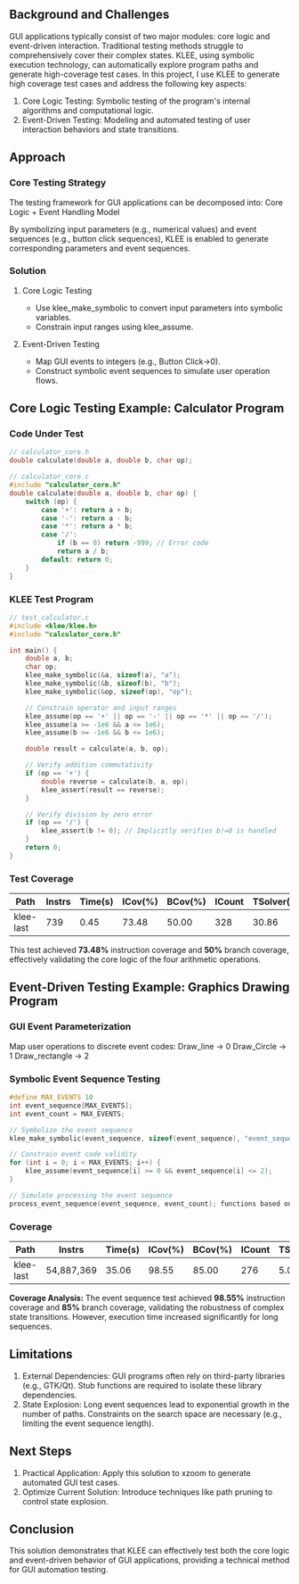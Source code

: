 ## Background and Challenges

GUI applications typically consist of two major modules: core logic and event-driven interaction. Traditional testing methods struggle to comprehensively cover their complex states. KLEE, using symbolic execution technology, can automatically explore program paths and generate high-coverage test cases. In this project, I use KLEE to generate high coverage test cases and address the following key aspects:
1.	Core Logic Testing: Symbolic testing of the program's internal algorithms and computational logic.
2.	Event-Driven Testing: Modeling and automated testing of user interaction behaviors and state transitions.


## Approach
### Core Testing Strategy

The testing framework for GUI applications can be decomposed into:
Core Logic + Event Handling Model

By symbolizing input parameters (e.g., numerical values) and event sequences (e.g., button click sequences), KLEE is enabled to generate corresponding parameters and event sequences.

### Solution

1. Core Logic Testing 
    - Use klee_make_symbolic to convert input parameters into symbolic variables.
    - Constrain input ranges using klee_assume.

2. Event-Driven Testing
    - Map GUI events to integers (e.g., Button Click→0).
    - Construct symbolic event sequences to simulate user operation flows.

## Core Logic Testing Example: Calculator Program
### Code Under Test

```c
// calculator_core.h
double calculate(double a, double b, char op);

// calculator_core.c
#include "calculator_core.h"
double calculate(double a, double b, char op) {
    switch (op) {
        case '+': return a + b;
        case '-': return a - b;
        case '*': return a * b;
        case '/':
            if (b == 0) return -999; // Error code
            return a / b;
        default: return 0;
    }
}

```
### KLEE Test Program

```c
// test_calculator.c
#include <klee/klee.h>
#include "calculator_core.h"

int main() {
    double a, b;
    char op;
    klee_make_symbolic(&a, sizeof(a), "a");
    klee_make_symbolic(&b, sizeof(b), "b");
    klee_make_symbolic(&op, sizeof(op), "op");

    // Constrain operator and input ranges
    klee_assume(op == '+' || op == '-' || op == '*' || op == '/');
    klee_assume(a >= -1e6 && a <= 1e6);
    klee_assume(b >= -1e6 && b <= 1e6);

    double result = calculate(a, b, op);

    // Verify addition commutativity
    if (op == '+') {
        double reverse = calculate(b, a, op);
        klee_assert(result == reverse);
    }

    // Verify division by zero error
    if (op == '/') {
        klee_assert(b != 0); // Implicitly verifies b!=0 is handled
    }
    return 0;
}
```

### Test Coverage

| Path       | Instrs | Time(s) | ICov(%) | BCov(%) | ICount | TSolver(%) |
|------------|--------|---------|---------|---------|--------|------------|
| klee-last  | 739    | 0.45    | 73.48   | 50.00   | 328    | 30.86     |

This test achieved **73.48%** instruction coverage and **50%** branch coverage, effectively validating the core logic of the four arithmetic operations.

## Event-Driven Testing Example: Graphics Drawing Program
### GUI Event Parameterization

Map user operations to discrete event codes:
Draw_line → 0
Draw_Circle → 1
Draw_rectangle → 2

### Symbolic Event Sequence Testing

```c
#define MAX_EVENTS 10
int event_sequence[MAX_EVENTS];
int event_count = MAX_EVENTS; 

// Symbolize the event sequence
klee_make_symbolic(event_sequence, sizeof(event_sequence), "event_sequence");

// Constrain event code validity
for (int i = 0; i < MAX_EVENTS; i++) {
    klee_assume(event_sequence[i] >= 0 && event_sequence[i] <= 2);
}

// Simulate processing the event sequence
process_event_sequence(event_sequence, event_count); functions based on codes
```

### Coverage

| Path       | Instrs       | Time(s) | ICov(%) | BCov(%) | ICount | TSolver(%) |
|------------|--------------|---------|---------|---------|--------|------------|
| klee-last  | 54,887,369   | 35.06   | 98.55   | 85.00   | 276    | 5.04       |

**Coverage Analysis:** The event sequence test achieved **98.55%** instruction coverage and **85%** branch coverage, validating the robustness of complex state transitions. However, execution time increased significantly for long sequences.

## Limitations
1.	External Dependencies: GUI programs often rely on third-party libraries (e.g., GTK/Qt). Stub functions are required to isolate these library dependencies.
2.	State Explosion: Long event sequences lead to exponential growth in the number of paths. Constraints on the search space are necessary (e.g., limiting the event sequence length).


## Next Steps
1.	Practical Application: Apply this solution to xzoom to generate automated GUI test cases.
2.	Optimize Current Solution: Introduce techniques like path pruning to control state explosion.

## Conclusion
This solution demonstrates that KLEE can effectively test both the core logic and event-driven behavior of GUI applications, providing a technical method for GUI automation testing.
